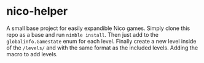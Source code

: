 # nico-helper
A small base project for easily expandible Nico games.
Simply clone this repo as a base and run `nimble install`. Then just add to the `globalinfo.Gamestate` enum for each level. Finally create a new level inside of the `/levels/` and with the same format as the included levels. Adding the macro to add levels.